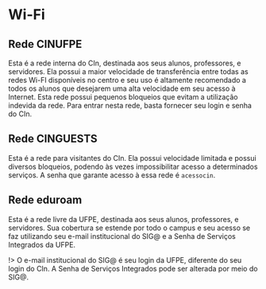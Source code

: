 # Wi-Fi

## Rede CINUFPE
Esta é a rede interna do CIn, destinada aos seus alunos, professores, e servidores. Ela possui a maior velocidade de transferência entre todas as redes Wi-FI disponíveis no centro e seu uso é altamente recomendado a todos os alunos que desejarem uma alta velocidade em seu acesso à Internet. Esta rede possui pequenos bloqueios que evitam a utilização indevida da rede. Para entrar nesta rede, basta fornecer seu login e senha do CIn.

## Rede CINGUESTS
Esta é a rede para visitantes do CIn. Ela possui velocidade limitada e possui diversos bloqueios, podendo às vezes impossibilitar acesso a determinados serviços. A senha que garante acesso à essa rede é `acessocin`.

## Rede eduroam
Esta é a rede livre da UFPE, destinada aos seus alunos, professores, e servidores. Sua cobertura se estende por todo o campus e seu acesso se faz utilizando seu e-mail institucional do SIG@ e a Senha de Serviços Integrados da UFPE.

!> O e-mail institucional do SIG@ é seu login da UFPE, diferente do seu login do CIn. A Senha de Serviços Integrados pode ser alterada por meio do SIG@.